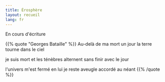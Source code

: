 ```yaml
---
title: Érosphère
layout: recueil
lang: fr
---
```


En cours d'écriture

{{% quote "Georges Bataille" %}}
  Au-delà de ma mort
  un jour
  la terre tourne dans le ciel

  je suis mort
  et les ténèbres
  alternent sans finir avec le jour

  l'univers m'est fermé
  en lui je reste aveugle
  accordé au néant
{{% /quote %}}
